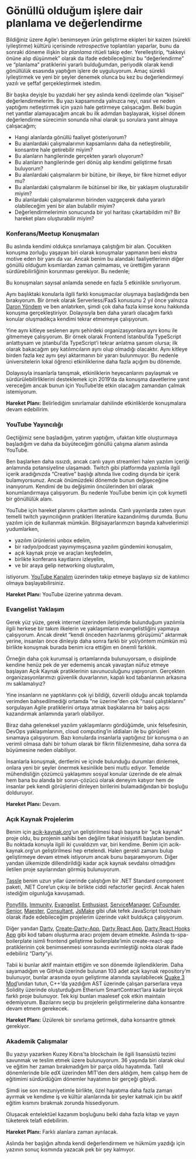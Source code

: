 # Gönüllü olduğum işlere dair planlama ve değerlendirme

Bildiğiniz üzere Agile’ı benimseyen ürün geliştirme ekipleri bir kaizen (sürekli iyileştirme) kültürü içerisinde *retrospective* toplantıları yaparlar, bunu da sonraki döneme ilişkin bir *planlama* ritüeli takip eder. Yerelleştirip, “takkeyi önüne alıp düşünmek” olarak da ifade edebileceğimiz bu “değerlendirme” ve “planlama” pratiklerini yararlı bulduğumdan, periyodik olarak kendi gönüllülük esasında yaptığım işlere de uyguluyorum. Amaç sürekli iyileştirmek ve yeni bir şeyler denemek olunca bu kez bu değerlendirmeyi yazılı ve şeffaf gerçekleştirmek istedim.

Bir başka deyişle bu yazıdaki her şey aslında kendi özelimde olan “kişisel” değerlendirmelerim. Bu yazı kapsamında yalnızca neyi, nasıl ve neden yaptığımı netleştirmek için yazılı hale getirmeye çalışacağım. Belki bugün net yanıtlar alamayacağım ancak bu ilk adımdan başlayarak, kişisel dönem değerlendirme sürecimin sonunda nihai olarak şu sorulara yanıt almaya çalışacağım;

*   Hangi alanlarda gönüllü faaliyet gösteriyorum?
*   Bu alanlardaki çalışmalarımın kapsamlarını daha da netleştirebilir, konsantre hale getirebilir miyim?
*   Bu alanların hangilerinde gerçekten yararlı oluyorum?
*   Bu alanların hangilerinde geri dönüş alıp kendimi geliştirme fırsatı buluyorum?
*   Bu alanlardaki çalışmalarım bir bütüne, bir ilkeye, bir fikre hizmet ediyor mu?
*   Bu alanlardaki çalışmalarım ile bütünsel bir ilke, bir yaklaşım oluşturabilir miyim?
*   Bu alanlardaki çalışmalarımın birinden vazgeçerek daha yararlı olabileceğim yeni bir alan bulabilir miyim?
*   Değerlendirmelerimin sonucunda bir yol haritası çıkartabildim mi? Bir hareket planı oluşturabilir miyim?

### Konferans/Meetup Konuşmaları

Bu aslında kendimi oldukça sınırlamaya çalıştığım bir alan. Çocukken konuşma zorluğu yaşayan biri olarak konuşmalar yapmanın beni ekstra motive eden bir yanı da var. Ancak benim bu alandaki faaliyetlerimin diğer gönüllü olduğum kısımlardan zaman çalmaması, ve ürettiğim yararın sürdürebilirliğinin korunması gerekiyor. Bu nedenle;

Bu konuşmaları sayısal anlamda senede en fazla 5 etkinlikle sınırlıyorum.

Aynı başlıktaki konularla ilgili farklı konuşmacılar oluşmaya başladığında ben bırakıyorum. Bir örnek olarak Serverless/FaaS konusunu 2 yıl önce yalnızca [Daron Yöndem](https://daron.me) ve ben anlatırken, şimdi çok daha fazla kimse konu hakkında konuşma gerçekleştiriyor. Dolayısıyla ben daha yararlı olacağım farklı konular oluşmadıkça kendimi tekrar etmemeye çalışıyorum.

Yine aynı kitleye seslenen aynı şehirdeki organizasyonlara aynı konu ile gitmemeye çalışıyorum. Bir örnek olarak Frontend İstanbul’da TypeScript anlattıysam ve jstanbul’da TypeScript’i tekrar anlatma şansım olursa; ilk olarak bakacağım şey katılımcıların aynı olup olmadığı olacaktır. Aynı kitleye birden fazla kez aynı şeyi aktarmanın bir yararı bulunmuyor. Bu nedenle üniversitelerin lokal öğrenci etkinliklerine daha fazla açığım bu dönemde.  
  
Dolayısıyla insanlarla tanışmak, etkinliklerin heyecanlarını paylaşmak ve sürdürülebilirliklerini desteklemek için 2019’da da konuşma davetlerine yanıt vereceğim ancak bunun için YouTube’de etkin olacağım zamandan çalmak istemiyorum.

**Hareket Planı:** Belirlediğim sınırlamalar dahilinde etkinliklerde konuşmalara devam edebilirim.

### YouTube Yayıncılığı

Geçtiğimiz sene başladığım, yatırım yaptığım, ufaktan kitle oluşturmaya başladığım ve daha da büyüteceğim gönüllü çalışma alanım aslında YouTube.

Ben başlarken daha ıssızdı, ancak canlı yayın streamleri halen yazılım içeriği anlamında potansiyeline ulaşamadı. Twitch gibi platformda yazılımla ilgili içerik aradığınızda “Creative” başlığı altında live coding dışında bir içerik bulamıyorsunuz. Ancak önümüzdeki dönemde bunun değişeceğine inanıyorum. Kendimi de bu değişimin öncülerinden biri olarak konumlandırmaya çalışıyorum. Bu nedenle YouTube benim için çok kıymetli bir gönüllülük alanı.  
  
YouTube için hareket planımı çıkarttım aslında. Canlı yayınlarda zaten oyun temelli twitch yayıncılığının pratikleri literatüre kazandırılmış durumda. Bunu yazılım için de kullanmak mümkün. Bilgisayarlarımızın başında kahvelerimizi yudumlarken,

*   yazılım ürünlerini unbox edelim,
*   bir radyo/podcast yayınıymışçasına yazılım gündemini konuşalım,
*   açık kaynak proje ve araçları keşfedelim,
*   birlikte konferans kayıtlarını izleyelim,
*   ve bir araya gelip networking oluşturalım,

istiyorum. [YouTube Kanalım](eser.live) üzerinden takip etmeye başlayıp siz de katılımcı olmaya başlayabilirsiniz.

**Hareket Planı:** YouTube üzerine yatırıma devam.

### Evangelist Yaklaşım

Gerek yüz yüze, gerek internet üzerinden iletişimde bulunduğum yazılımla ilgili herkese bir takım ilkelerin ve yaklaşımların evangelistliğini yapmaya çalışıyorum. Ancak direkt “kendi önceden hazırlanmış görüşümü” aktarmak yerine, insanları önce dinleyip daha sonra farklı bir yol/yöntem mümkün mü birlikte konuşmak burada benim icra ettiğim en önemli farklılık.

Örneğin daha çok kurumsal iş ortamlarında bulunuyorsam, o disiplinde kendine henüz pek de yer edememiş ancak yavaştan nüfuz etmeye başlayan Açık Kaynak pratiklerinin savunuculuğunu yapıyorum. Gerçekten organizasyonlarımızı güvenlik duvarlarının, kapalı kod tabanlarının arkasına mı saklamalıyız?

Yine insanların ne yaptıklarını çok iyi bildiği, özverili olduğu ancak toplamda verimden bahsedilmediği ortamda “ne üzerine”den çok “nasıl çalıştıklarını” sorgulayan Agile pratiklerini ortaya atmak başkalarına bir bakış açısı kazandırmak anlamında yararlı olabiliyor.

Biraz daha geleneksel yazılım yaklaşımlarını gördüğümde, unix felsefesinin, DevOps yaklaşımlarının, cloud computing’in iddiaları ile bu görüşleri sınamaya çalışıyorum. Bazı konularda insanlarla yaptığınız bir konuşma o an verimli olmasa dahi bir tohum olarak bir fikrin filizlenmesine, daha sonra da büyümesine neden olabiliyor.

İnsanlarla konuşmak, dertlerini ve içinde bulunduğu durumları dinlemek, onlara yeni bir şeyler önermek kesinlikle beni mutlu ediyor. Temelde mühendisliğin çözümcü yaklaşımını sosyal konular üzerinde de ele almak hem bana bu alanda bir sorun-çözücü olarak deneyim katıyor hem de insanlar pek kendi görüşlerini dinleyen birilerini bulamadığından bir boşluğu dolduruyor.

**Hareket Planı:** Devam.

### Açık Kaynak Projelerim

Benim için [acik-kaynak.org](http://acik-kaynak.org)‘un geliştirilmesi başlı başına bir “açık kaynak” proje oldu, bu projenin sahibi ben değilim fakat inisiyatifi başlatan bendim. Bu noktada konuyla ilgili iki çuvaldızım var, biri kendime. Benim için acik-kaynak.org‘un geliştirilmesi hep ertelendi. Halen gerekli zamanı bulup geliştirmeye devam etmek istiyorum ancak bunu başaramıyorum. Diğer yandan ülkemizde dillendirildiği kadar açık kaynak sevdalısı olmadığını iletilen proje sayılarından görmüş bulunuyorum.

[Tassle](https://github.com/eser/tassle) benim uzun yıllar üzerinde çalıştığım bir .NET Standard component paketi, .NET Core’un çıkışı ile birlikte ciddi refactorler geçirdi. Ancak halen istediğim olgunluğa kavuşamadı.

[Ponyfills](https://github.com/eser/ponyfills), [Immunity](https://github.com/eser/immunity), [Evangelist](https://github.com/eser/evangelist), [Enthusiast](https://github.com/eser/enthusiast), [ServiceManager](https://github.com/eser/servicemanager), [CoFounder](https://github.com/eser/cofounder), [Senior](https://github.com/eser/senior), [Maester](https://github.com/eser/maester), [Consultant](https://github.com/eser/consultant), [JsMake](https://github.com/eser/jsmake) gibi ufak tefek JavaScript toolchain olarak ifade edebileceğim projelerim üzerinde vakit buldukça çalışıyorum.

Diğer yandan [Darty](https://github.com/eser/darty), [Create-Darty-App](https://github.com/eser/create-darty-app), [Darty React App](https://github.com/eser/darty-react-app), [Darty React Hooks App](https://github.com/eser/darty-react-hooks-app) gibi kod tabanı oluşturma aracı projem devam etmekte. Aslında ts-spa-boilerplate isimli frontend geliştirme boilerplate’imin create-react-app pratiklerinin çok benimsenmesi sonrasında evrimleştiği nokta olarak ifade edebiliriz “Darty”yi.

Tabii ki bunlar aktif maintain ettiğim ve son dönemde ilgilendiklerim. Daha sayamadığım ve GitHub üzerinde bulunan 103 adet açık kaynak repository’m bulunuyor, bunlar arasında oyun geliştirme alanında sayılabilecek [Quake 3 Mod](https://github.com/eser/q3now)’undan tutun, C++’da yazdığım AST üzerinde çalışan parserlara veya Solidity üzerinde oluşturduğum Etherium SmartContract’lara kadar birçok farklı proje bulunuyor. Tek kişi bunları maalesef çok etkin maintain edemiyorum. Bazılarını seçip bu projelerin geliştirmelerine daha konsantre devam etmem gerekecek.

**Hareket Planı:** Üzülerek bir sınırlama getirmek, daha konsantre gitmek gerekiyor.

### Akademik Çalışmalar

Bu yazıyı yazarken Kuzey Kıbrıs’ta blockchain ile ilgili lisansüstü tezimi savunmak ve teslim etmek üzere bulunuyorum. 36 yaşında biri olarak okul ve eğitim her zaman bırakmadığım bir parça oldu hayatımda. Tatil dönemlerinde bile edX üzerinden MIT’den ders aldığım, hem çalışıp hem de eğitimimi sürdürdüğüm dönemler hayatımın bir gerçeği gibiydi.

Şimdi ise son mezuniyetimle birlikte, özel hayatıma daha fazla zaman ayırmak ve kendime iş ve kültür alanlarında bir şeyler katmak için bu aktif eğitim kısmını bırakmak zorunda hissediyorum.

Oluşacak entelektüel kazanım boşluğunu belki daha fazla kitap ve yayın tüketerek telafi edebilirim.

**Hareket Planı:** Farklı alanlara zaman ayrılacak.

Aslında her başlığın altında kendi değerlendirmem ve hükmüm yazdığı için yazının sonuç kısmında yazacak pek bir şey kalmıyor.
